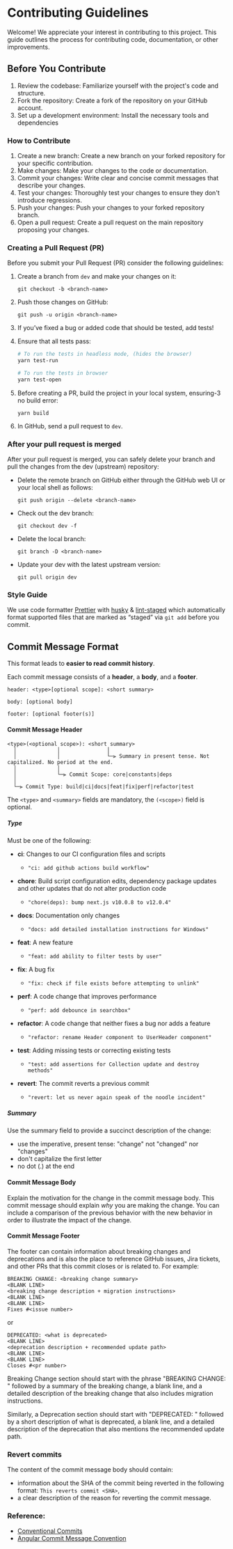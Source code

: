 # Contributing Guidelines

Welcome! We appreciate your interest in contributing to this project. This guide outlines the process for contributing code, documentation, or other improvements.

## Before You Contribute

1. Review the codebase: Familiarize yourself with the project's code and structure.
2. Fork the repository: Create a fork of the repository on your GitHub account.
3. Set up a development environment: Install the necessary tools and dependencies

### How to Contribute

1. Create a new branch: Create a new branch on your forked repository for your specific contribution.
2. Make changes: Make your changes to the code or documentation.
3. Commit your changes: Write clear and concise commit messages that describe your changes.
4. Test your changes: Thoroughly test your changes to ensure they don't introduce regressions.
5. Push your changes: Push your changes to your forked repository branch.
6. Open a pull request: Create a pull request on the main repository proposing your changes.

### Creating a Pull Request (PR)

Before you submit your Pull Request (PR) consider the following guidelines:

1. Create a branch from `dev` and make your changes on it:

   ```shell
   git checkout -b <branch-name>
   ```

2. Push those changes on GitHub:

   ```shell
   git push -u origin <branch-name>
   ```

3. If you’ve fixed a bug or added code that should be tested, add tests!
4. Ensure that all tests pass:

   ```bash
   # To run the tests in headless mode, (hides the browser)
   yarn test-run

   # To run the tests in browser
   yarn test-open
   ```

5. Before creating a PR, build the project in your local system, ensuring-3 no
   build error:
   ```shell
   yarn build
   ```
6. In GitHub, send a pull request to `dev`.

### After your pull request is merged

After your pull request is merged, you can safely delete your branch and pull
the changes from the dev (upstream) repository:

- Delete the remote branch on GitHub either through the GitHub web UI or your
  local shell as follows:

  ```shell
  git push origin --delete <branch-name>
  ```

- Check out the dev branch:

  ```shell
  git checkout dev -f
  ```

- Delete the local branch:

  ```shell
  git branch -D <branch-name>
  ```

- Update your dev with the latest upstream version:

  ```shell
  git pull origin dev
  ```

### Style Guide

We use code formatter [Prettier](https://prettier.io/) with
[husky](https://github.com/typicode/husky) &
[lint-staged](https://github.com/okonet/lint-staged) which automatically format
supported files that are marked as “staged” via `git add` before you commit.

## <a name="commit-format"></a> Commit Message Format

This format leads to **easier to read commit history**.

Each commit message consists of a **header**, a **body**, and a **footer**.

```properties
header: <type>[optional scope]: <short summary>

body: [optional body]

footer: [optional footer(s)]
```

#### <a name="commit-header"></a>Commit Message Header

```
<type>(<optional scope>): <short summary>
  │             │               │
  │             │               └─⫸ Summary in present tense. Not capitalized. No period at the end.
  │             │
  │             └─⫸ Commit Scope: core|constants|deps
  │
  └─⫸ Commit Type: build|ci|docs|feat|fix|perf|refactor|test
```

The `<type>` and `<summary>` fields are mandatory, the `(<scope>)` field is
optional.

##### Type

Must be one of the following:

- **ci**: Changes to our CI configuration files and scripts
  - `"ci: add github actions build workflow"`
- **chore**: Build script configuration edits, dependency package updates and
  other updates that do not alter production code

  - `"chore(deps): bump next.js v10.0.8 to v12.0.4"`

- **docs**: Documentation only changes

  - `"docs: add detailed installation instructions for Windows"`

- **feat**: A new feature

  - `"feat: add ability to filter tests by user"`

- **fix**: A bug fix

  - `"fix: check if file exists before attempting to unlink"`

- **perf**: A code change that improves performance
  - `"perf: add debounce in searchbox"`
- **refactor**: A code change that neither fixes a bug nor adds a feature
  - `"refactor: rename Header component to UserHeader component"`
- **test**: Adding missing tests or correcting existing tests
  - `"test: add assertions for Collection update and destroy methods"`
- **revert**: The commit reverts a previous commit
  - `"revert: let us never again speak of the noodle incident"`

##### Summary

Use the summary field to provide a succinct description of the change:

- use the imperative, present tense: "change" not "changed" nor "changes"
- don't capitalize the first letter
- no dot (.) at the end

#### <a name="commit-body"></a>Commit Message Body

Explain the motivation for the change in the commit message body. This commit
message should explain _why_ you are making the change. You can include a
comparison of the previous behavior with the new behavior in order to illustrate
the impact of the change.

#### <a name="commit-footer"></a>Commit Message Footer

The footer can contain information about breaking changes and deprecations and
is also the place to reference GitHub issues, Jira tickets, and other PRs that
this commit closes or is related to. For example:

```
BREAKING CHANGE: <breaking change summary>
<BLANK LINE>
<breaking change description + migration instructions>
<BLANK LINE>
<BLANK LINE>
Fixes #<issue number>
```

or

```
DEPRECATED: <what is deprecated>
<BLANK LINE>
<deprecation description + recommended update path>
<BLANK LINE>
<BLANK LINE>
Closes #<pr number>
```

Breaking Change section should start with the phrase "BREAKING CHANGE: "
followed by a summary of the breaking change, a blank line, and a detailed
description of the breaking change that also includes migration instructions.

Similarly, a Deprecation section should start with "DEPRECATED: " followed by a
short description of what is deprecated, a blank line, and a detailed
description of the deprecation that also mentions the recommended update path.

### Revert commits

The content of the commit message body should contain:

- information about the SHA of the commit being reverted in the following
  format: `This reverts commit <SHA>`,
- a clear description of the reason for reverting the commit message.

### Reference:

- [Conventional Commits](https://conventionalcommits.org)
- [Angular Commit Message Convention](https://github.com/angular/angular/blob/master/CONTRIBUTING.md/)
